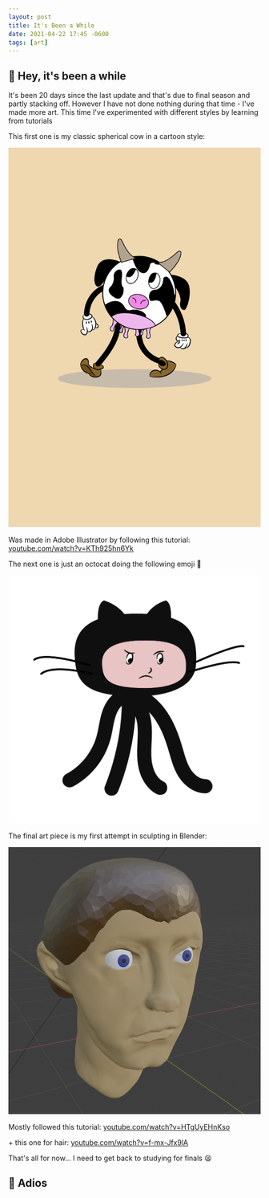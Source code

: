```yaml
---
layout: post
title: It's Been a While
date: 2021-04-22 17:45 -0600
tags: [art]
---
```


## 👋 Hey, it's been a while

It's been 20 days since the last update and that's due to final season and partly stacking off. However I have not done nothing during that time - I've made more art. This time I've experimented with different styles by learning from tutorials

This first one is my classic spherical cow in a cartoon style:

![moop](../assets/img/art/moop.png)

Was made in Adobe Illustrator by following this tutorial: [youtube.com/watch?v=KTh925hn6Yk](https://www.youtube.com/watch?v=KTh925hn6Yk)

The next one is just an octocat doing the following emoji 🤨

![inquisitive](../assets/img/art/inquisitive.png)

The final art piece is my first attempt in sculpting in Blender:

![blenderChar](../assets/img/art/blenderChar.png)

Mostly followed this tutorial: [youtube.com/watch?v=HTgUyEHnKso](https://www.youtube.com/watch?v=HTgUyEHnKso)

\+ this one for hair: [youtube.com/watch?v=f-mx-Jfx9lA](https://www.youtube.com/watch?v=f-mx-Jfx9lA) 

That's all for now... I need to get back to studying for finals 😫

## **👋 Adios**